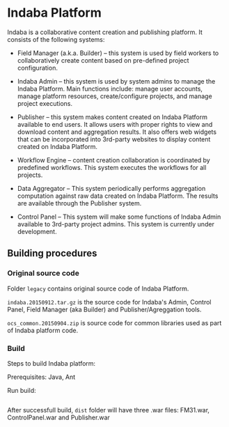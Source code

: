 # Indaba Platform


Indaba is a collaborative content creation and publishing platform. It consists of the following systems:

- Field Manager (a.k.a. Builder) – this system is used by field workers to collaboratively create content based on pre-defined project configuration. 

- Indaba Admin – this system is used by system admins to manage the Indaba Platform. Main functions include: manage user accounts, manage platform resources, create/configure projects, and manage project executions.

- Publisher – this system makes content created on Indaba Platform available to end users. It allows users with proper rights to view and download content and aggregation results. It also offers web widgets that can be incorporated into 3rd-party websites to display content created on Indaba Platform.

- Workflow Engine – content creation collaboration is coordinated by predefined workflows. This system executes the workflows for all projects.

- Data Aggregator – This system periodically performs aggregation computation against raw data created on Indaba Platform. The results are available through the Publisher system.

- Control Panel – This system will make some functions of Indaba Admin available to 3rd-party project admins. This system is currently under development.


## Building procedures

### Original source code

Folder `legacy` contains original source code of Indaba Platform.

`indaba.20150912.tar.gz` is the source code for Indaba's Admin, Control Panel, Field Manager (aka Builder) and Publisher/Agreggation tools.

`ocs_common.20150904.zip` is source code for common libraries used as part of Indaba platform code.

### Build

Steps to build Indaba platform:

Prerequisites: Java, Ant

Run build: 

``` sh ./build.sh
```

After successfull build, `dist` folder will have three .war files: FM31.war, ControlPanel.war and Publisher.war